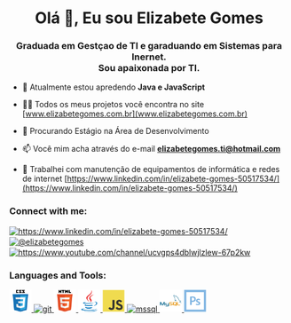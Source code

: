 <h1 align="center">Olá 👋, Eu sou Elizabete Gomes</h1>
<h3 align="center">Graduada em Gestçao de TI e garaduando em Sistemas para Inernet. <br> Sou apaixonada por TI.</h3>

- 🌱 Atualmente estou apredendo **Java e JavaScript**

- 👨‍💻 Todos os meus projetos você encontra no site [www.elizabetegomes.com.br](www.elizabetegomes.com.br)

- 🤝 Procurando Estágio na Área de Desenvolvimento

- 📫 Você mim acha através do e-mail **elizabetegomes.ti@hotmail.com**

- 📄 Trabalhei com manutenção de equipamentos de informática e redes de internet [https://www.linkedin.com/in/elizabete-gomes-50517534/](https://www.linkedin.com/in/elizabete-gomes-50517534/)

<h3 align="left">Connect with me:</h3>
<p align="left">
<a href="https://linkedin.com/in/https://www.linkedin.com/in/elizabete-gomes-50517534/" target="blank"><img align="center" src="https://raw.githubusercontent.com/rahuldkjain/github-profile-readme-generator/master/src/images/icons/Social/linked-in-alt.svg" alt="https://www.linkedin.com/in/elizabete-gomes-50517534/" height="30" width="40" /></a>
<a href="https://instagram.com/@elizabetegomes" target="blank"><img align="center" src="https://raw.githubusercontent.com/rahuldkjain/github-profile-readme-generator/master/src/images/icons/Social/instagram.svg" alt="@elizabetegomes" height="30" width="40" /></a>
<a href="https://www.youtube.com/c/https://www.youtube.com/channel/ucvgps4dblwjlzlew-67p2kw" target="blank"><img align="center" src="https://raw.githubusercontent.com/rahuldkjain/github-profile-readme-generator/master/src/images/icons/Social/youtube.svg" alt="https://www.youtube.com/channel/ucvgps4dblwjlzlew-67p2kw" height="30" width="40" /></a>
</p>

<h3 align="left">Languages and Tools:</h3>
<p align="left"> <a href="https://www.w3schools.com/css/" target="_blank" rel="noreferrer"> <img src="https://raw.githubusercontent.com/devicons/devicon/master/icons/css3/css3-original-wordmark.svg" alt="css3" width="40" height="40"/> </a> <a href="https://git-scm.com/" target="_blank" rel="noreferrer"> <img src="https://www.vectorlogo.zone/logos/git-scm/git-scm-icon.svg" alt="git" width="40" height="40"/> </a> <a href="https://www.w3.org/html/" target="_blank" rel="noreferrer"> <img src="https://raw.githubusercontent.com/devicons/devicon/master/icons/html5/html5-original-wordmark.svg" alt="html5" width="40" height="40"/> </a> <a href="https://www.java.com" target="_blank" rel="noreferrer"> <img src="https://raw.githubusercontent.com/devicons/devicon/master/icons/java/java-original.svg" alt="java" width="40" height="40"/> </a> <a href="https://developer.mozilla.org/en-US/docs/Web/JavaScript" target="_blank" rel="noreferrer"> <img src="https://raw.githubusercontent.com/devicons/devicon/master/icons/javascript/javascript-original.svg" alt="javascript" width="40" height="40"/> </a> <a href="https://www.microsoft.com/en-us/sql-server" target="_blank" rel="noreferrer"> <img src="https://www.svgrepo.com/show/303229/microsoft-sql-server-logo.svg" alt="mssql" width="40" height="40"/> </a> <a href="https://www.mysql.com/" target="_blank" rel="noreferrer"> <img src="https://raw.githubusercontent.com/devicons/devicon/master/icons/mysql/mysql-original-wordmark.svg" alt="mysql" width="40" height="40"/> </a> <a href="https://www.photoshop.com/en" target="_blank" rel="noreferrer"> <img src="https://raw.githubusercontent.com/devicons/devicon/master/icons/photoshop/photoshop-line.svg" alt="photoshop" width="40" height="40"/> </a> </p>


